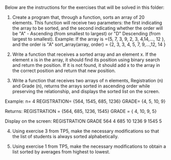 Below are the instructions for the exercises that will be solved in this folder:

1. Create a program that, through a function, sorts an array of 20 elements. This function will receive two parameters: the first indicating the array to be sorted, and the second indicating whether the order will be "A" - Ascending (from smallest to largest) or "D" Descending (from largest to smallest).
Example:
If the array is ={5, 7, 3, 9, 2, 3, 4,14,..., 12 }, and the order is "A"
sort_array(array, order) = {2, 3, 3, 4, 5, 7, 9,...,12, 14 }

2. Write a function that receives a sorted array and an element x. If the element x is in the array, it should find its position using binary search and return the position. If it is not found, it should add x to the array in the correct position and return that new position.

3. Write a function that receives two arrays of n elements, Registration (n) and Grade (n), returns the arrays sorted in ascending order while preserving the relationship, and displays the sorted list on the screen.

Example:
n= 4
REGISTRATION= {564, 1545, 685, 1236}
GRADE= {4, 5, 10, 9}

Returns:
REGISTRATION = {564, 685, 1236, 1545}
GRADE = { 4, 10, 9, 5}

Display on the screen:
REGISTRATION GRADE
564 4
685 10
1236 9
1545 5

4. Using exercise 3 from TP5, make the necessary modifications so that the list of students is always sorted alphabetically.

5. Using exercise 1 from TP5, make the necessary modifications to obtain a list sorted by averages from highest to lowest.






